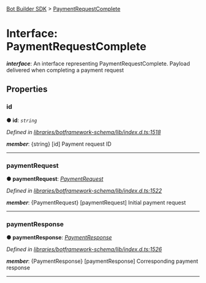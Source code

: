 [Bot Builder SDK](../README.md) > [PaymentRequestComplete](../interfaces/botbuilder.paymentrequestcomplete.md)



# Interface: PaymentRequestComplete

*__interface__*: An interface representing PaymentRequestComplete. Payload delivered when completing a payment request



## Properties
<a id="id"></a>

###  id

**●  id**:  *`string`* 

*Defined in [libraries/botframework-schema/lib/index.d.ts:1518](https://github.com/Microsoft/botbuilder-js/blob/57c9ba8/libraries/botframework-schema/lib/index.d.ts#L1518)*


*__member__*: {string} [id] Payment request ID





___

<a id="paymentrequest"></a>

###  paymentRequest

**●  paymentRequest**:  *[PaymentRequest](botbuilder.paymentrequest.md)* 

*Defined in [libraries/botframework-schema/lib/index.d.ts:1522](https://github.com/Microsoft/botbuilder-js/blob/57c9ba8/libraries/botframework-schema/lib/index.d.ts#L1522)*


*__member__*: {PaymentRequest} [paymentRequest] Initial payment request





___

<a id="paymentresponse"></a>

###  paymentResponse

**●  paymentResponse**:  *[PaymentResponse](botbuilder.paymentresponse.md)* 

*Defined in [libraries/botframework-schema/lib/index.d.ts:1526](https://github.com/Microsoft/botbuilder-js/blob/57c9ba8/libraries/botframework-schema/lib/index.d.ts#L1526)*


*__member__*: {PaymentResponse} [paymentResponse] Corresponding payment response





___



